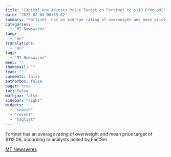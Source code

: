 ```yaml
---
title: "Capital One Adjusts Price Target on Fortinet to $110 From $92"
date: "2025-02-08 00:35:02"
summary: "Fortinet  has an average rating of overweight and mean price target of $112.06, according to analysts polled by FactSet."
categories:
  - "MT Newswires"
lang:
  - "en"
translations:
  - "en"
tags:
  - "MT Newswires"
menu: ""
thumbnail: ""
lead: ""
comments: false
authorbox: false
pager: true
toc: false
mathjax: false
sidebar: "right"
widgets:
  - "search"
  - "recent"
  - "taglist"
---
```


Fortinet has an average rating of overweight and mean price target of $112.06, according to analysts polled by FactSet.

[MT Newswires](https://www.tradingview.com/news/mtnewswires.com:20250207:A3312777:0/)
